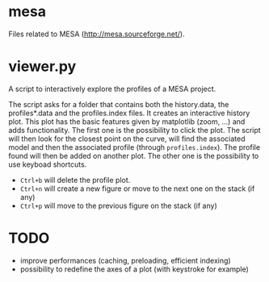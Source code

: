 mesa
====

Files related to MESA (http://mesa.sourceforge.net/).

viewer.py
=========

A script to interactively explore the profiles of a MESA project.

The script asks for a folder that contains both the history.data, the profiles*.data and the profiles.index files. It creates an interactive history plot. This plot has the basic features given by matplotlib (zoom, ...) and adds functionality.
The first one is the possibility to click the plot. The script will then look for the closest point on the curve, will find the associated model and then the associated profile (through `profiles.index`). The profile found will then be added on another plot.
The other one is the possibility to use keyboad shortcuts. 

   * `Ctrl+b` will delete the profile plot.
   * `Ctrl+n` will create a new figure or move to the next one on the stack (if any)
   * `Ctrl+p` will move to the previous figure on the stack (if any)


TODO
====

  * improve performances (caching, preloading, efficient indexing)
  * possibility to redefine the axes of a plot (with keystroke for example)
